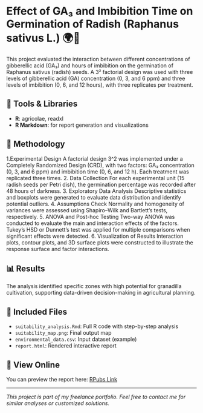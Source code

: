 # Effect of GA₃ and Imbibition Time on Germination of Radish (Raphanus sativus L.)  🌍🌱

This project evaluated the interaction between different concentrations of gibberellic acid (GA₃) and hours of imbibition on the germination of Raphanus sativus (radish) seeds. A 3² factorial design was used with three levels of gibberellic acid (GA) concentration (0, 3, and 6 ppm) and three levels of imbibition (0, 6, and 12 hours), with three replicates per treatment.

## 🔧 Tools & Libraries

- **R**: agricolae, readxl
- **R Markdown**: for report generation and visualizations

## 📌 Methodology

1.Experimental Design
A factorial design 3^2 was implemented under a Completely Randomized Design (CRD), with two factors: GA₃ concentration (0, 3, and 6 ppm) and imbibition time (0, 6, and 12 h). Each treatment was replicated three times.
2. Data Collection
For each experimental unit (15 radish seeds per Petri dish), the germination percentage was recorded after 48 hours of darkness.
3. Exploratory Data Analysis
Descriptive statistics and boxplots were generated to evaluate data distribution and identify potential outliers.
4. Assumptions Check
Normality and homogeneity of variances were assessed using Shapiro–Wilk and Bartlett’s tests, respectively.
5. ANOVA and Post-hoc Testing
Two-way ANOVA was conducted to evaluate the main and interaction effects of the factors. Tukey’s HSD or Dunnett’s test was applied for multiple comparisons when significant effects were detected.
6. Visualization of Results
Interaction plots, contour plots, and 3D surface plots were constructed to illustrate the response surface and factor interactions.




## 📊 Results

The analysis identified specific zones with high potential for granadilla cultivation, supporting data-driven decision-making in agricultural planning.



## 📁 Included Files

- `suitability_analysis.Rmd`: Full R code with step-by-step analysis
- `suitability_map.png`: Final output map
- `environmental_data.csv`: Input dataset (example)
- `report.html`: Rendered interactive report

## 🔗 View Online

You can preview the report here: [RPubs Link](https://rpubs.com/SantiagoGallego/1333461)

---

*This project is part of my freelance portfolio. Feel free to contact me for similar analyses or customized solutions.*

